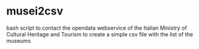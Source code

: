 musei2csv
=========

bash script to contact the opendata webservice of the Italian Ministry of Cultural Heritage and Tourism to create a simple csv file with the list of the museums
